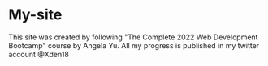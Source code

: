 # My-site

This site was created by following "The Complete 2022 Web Development Bootcamp" course by Angela Yu. All my progress is published in my twitter account @Xden18
